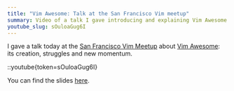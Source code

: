 ```yaml
---
title: "Vim Awesome: Talk at the San Francisco Vim meetup"
summary: Video of a talk I gave introducing and explaining Vim Awesome
youtube_slug: sOuloaGug6I
---
```


I gave a talk today at the [San Francisco Vim
Meetup](http://www.meetup.com/vim-sf/) about [Vim Awesome](https://vimawesome.com):
its creation, struggles and new momentum.

::youtube{token=sOuloaGug6I}

You can find the slides
[here](/talks/vim-awesome/).
